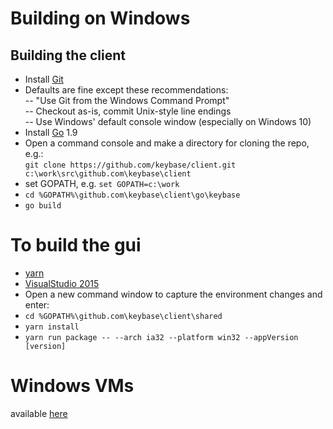 # Building on Windows  
## Building the client  
- Install [Git](https://git-scm.com/download/win)  
- Defaults are fine except these recommendations:  
-- "Use Git from the Windows Command Prompt"  
-- Checkout as-is, commit Unix-style line endings  
-- Use Windows' default console window (especially on Windows 10)  
- Install [Go](https://golang.org/dl/) 1.9  
- Open a command console and make a directory for cloning the repo, e.g.:   
`git clone https://github.com/keybase/client.git c:\work\src\github.com\keybase\client`
- set GOPATH, e.g. `set GOPATH=c:\work`  
- `cd %GOPATH%\github.com\keybase\client\go\keybase`  
- `go build`

# To build the gui
- [yarn](https://yarnpkg.com/lang/en/docs/install/)
- [VisualStudio 2015](https://my.visualstudio.com/downloads?q=visual%20studio%20enterprise%202015)   
- Open a new command window to capture the environment changes and enter:
- `cd %GOPATH%\github.com\keybase\client\shared`  
- `yarn install`
- `yarn run package -- --arch ia32 --platform win32 --appVersion [version]`

# Windows VMs
available [here](https://dev.windows.com/en-us/microsoft-edge/tools/vms/windows/)
